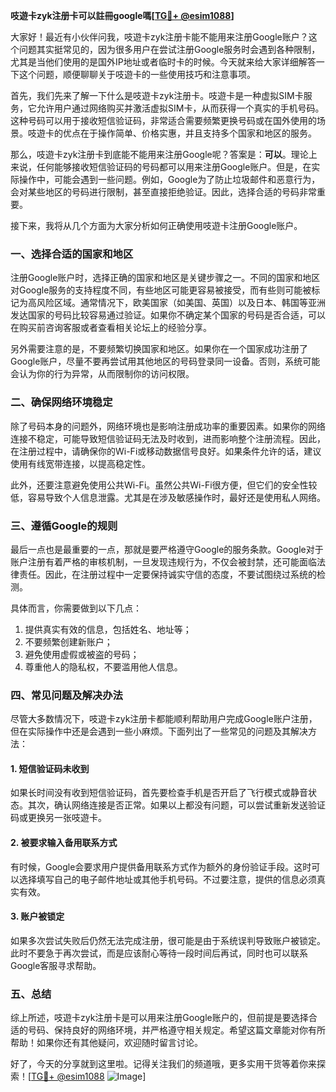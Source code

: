 **吱遊卡zyk注册卡可以註冊google嗎[[TG💪+ @esim1088](https://t.me/s/esim1088)]**

大家好！最近有小伙伴问我，吱遊卡zyk注册卡能不能用来注册Google账户？这个问题其实挺常见的，因为很多用户在尝试注册Google服务时会遇到各种限制，尤其是当他们使用的是国外IP地址或者临时卡的时候。今天就来给大家详细解答一下这个问题，顺便聊聊关于吱遊卡的一些使用技巧和注意事项。

首先，我们先来了解一下什么是吱遊卡zyk注册卡。吱遊卡是一种虚拟SIM卡服务，它允许用户通过网络购买并激活虚拟SIM卡，从而获得一个真实的手机号码。这种号码可以用于接收短信验证码，非常适合需要频繁更换号码或在国外使用的场景。吱遊卡的优点在于操作简单、价格实惠，并且支持多个国家和地区的服务。

那么，吱遊卡zyk注册卡到底能不能用来注册Google呢？答案是：**可以**。理论上来说，任何能够接收短信验证码的号码都可以用来注册Google账户。但是，在实际操作中，可能会遇到一些问题。例如，Google为了防止垃圾邮件和恶意行为，会对某些地区的号码进行限制，甚至直接拒绝验证。因此，选择合适的号码非常重要。

接下来，我将从几个方面为大家分析如何正确使用吱遊卡注册Google账户。

### 一、选择合适的国家和地区

注册Google账户时，选择正确的国家和地区是关键步骤之一。不同的国家和地区对Google服务的支持程度不同，有些地区可能更容易被接受，而有些则可能被标记为高风险区域。通常情况下，欧美国家（如美国、英国）以及日本、韩国等亚洲发达国家的号码比较容易通过验证。如果你不确定某个国家的号码是否合适，可以在购买前咨询客服或者查看相关论坛上的经验分享。

另外需要注意的是，不要频繁切换国家和地区。如果你在一个国家成功注册了Google账户，尽量不要再尝试用其他地区的号码登录同一设备。否则，系统可能会认为你的行为异常，从而限制你的访问权限。

### 二、确保网络环境稳定

除了号码本身的问题外，网络环境也是影响注册成功率的重要因素。如果你的网络连接不稳定，可能导致短信验证码无法及时收到，进而影响整个注册流程。因此，在注册过程中，请确保你的Wi-Fi或移动数据信号良好。如果条件允许的话，建议使用有线宽带连接，以提高稳定性。

此外，还要注意避免使用公共Wi-Fi。虽然公共Wi-Fi很方便，但它们的安全性较低，容易导致个人信息泄露。尤其是在涉及敏感操作时，最好还是使用私人网络。

### 三、遵循Google的规则

最后一点也是最重要的一点，那就是要严格遵守Google的服务条款。Google对于账户注册有着严格的审核机制，一旦发现违规行为，不仅会被封禁，还可能面临法律责任。因此，在注册过程中一定要保持诚实守信的态度，不要试图绕过系统的检测。

具体而言，你需要做到以下几点：
1. 提供真实有效的信息，包括姓名、地址等；
2. 不要频繁创建新账户；
3. 避免使用虚假或被盗的号码；
4. 尊重他人的隐私权，不要滥用他人信息。

### 四、常见问题及解决办法

尽管大多数情况下，吱遊卡zyk注册卡都能顺利帮助用户完成Google账户注册，但在实际操作中还是会遇到一些小麻烦。下面列出了一些常见的问题及其解决方法：

#### 1. 短信验证码未收到
如果长时间没有收到短信验证码，首先要检查手机是否开启了飞行模式或静音状态。其次，确认网络连接是否正常。如果以上都没有问题，可以尝试重新发送验证码或更换另一张吱遊卡。

#### 2. 被要求输入备用联系方式
有时候，Google会要求用户提供备用联系方式作为额外的身份验证手段。这时可以选择填写自己的电子邮件地址或其他手机号码。不过要注意，提供的信息必须真实有效。

#### 3. 账户被锁定
如果多次尝试失败后仍然无法完成注册，很可能是由于系统误判导致账户被锁定。此时不要急于再次尝试，而是应该耐心等待一段时间后再试，同时也可以联系Google客服寻求帮助。

### 五、总结

综上所述，吱遊卡zyk注册卡是可以用来注册Google账户的，但前提是要选择合适的号码、保持良好的网络环境，并严格遵守相关规定。希望这篇文章能对你有所帮助！如果你还有其他疑问，欢迎随时留言讨论。

好了，今天的分享就到这里啦。记得关注我们的频道哦，更多实用干货等着你来探索！[[TG💪+ @esim1088](https://t.me/s/esim1088) ![Image](https://i.postimg.cc/4NQfJmqS/Snipaste-2025-05-13-00-14-12.png)]